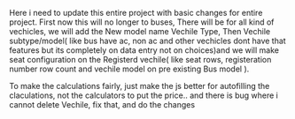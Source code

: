 Here i need to update this entire project with basic changes for entire project.
First now this will no longer to buses, There will be for all kind of vechicles,  we will add the New model name Vechile Type, Then Vechile subtype/model( like bus have ac, non ac and other vechicles dont have that features but its completely on data entry not on choices)and we will make seat configuration on the Registerd vechile( like seat rows, registeration number row count and vechile model on pre existing Bus model  ). 

To make the calculations fairly, just make the js better for autofilling the claculations, not the calculators to put the price.. and there is bug where i cannot delete Vechile, fix that, and do the changes 